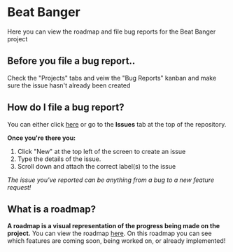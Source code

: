 # Beat Banger
Here you can view the roadmap and file bug reports for the Beat Banger project

## Before you file a bug report..
Check the "Projects" tabs and veiw the "Bug Reports" kanban and make sure the issue hasn't already been created

## How do I file a bug report?
You can either click [here](https://github.com/bunfan/beat-banger-public/issues) or go to the **Issues** tab at the top of the repository.

**Once you're there you:**
1. Click "New" at the top left of the screen to create an issue
2. Type the details of the issue.
3. Scroll down and attach the correct label(s) to the issue

*The issue you've reported can be anything from a bug to a new feature request!*

## What is a roadmap?
**A roadmap is a visual representation of the progress being made on the project.** You can view the roadmap [here](https://github.com/bunfan/beat-banger-public/projects/1). On this roadmap you can see which features are coming soon, being worked on, or already implemented! 

